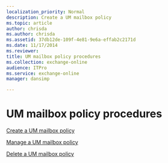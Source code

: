 ```yaml
---
localization_priority: Normal
description: Create a UM mailbox policy
ms.topic: article
author: chrisda
ms.author: chrisda
ms.assetid: 37db12de-109f-4e81-9e6a-effab2c2171d
ms.date: 11/17/2014
ms.reviewer: 
title: UM mailbox policy procedures
ms.collection: exchange-online
audience: ITPro
ms.service: exchange-online
manager: dansimp

---
```


# UM mailbox policy procedures

[Create a UM mailbox policy](create-um-mailbox-policy.md)

[Manage a UM mailbox policy](manage-um-mailbox-policy.md)

[Delete a UM mailbox policy](delete-um-mailbox-policy.md)



